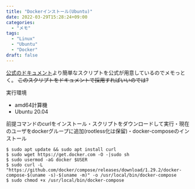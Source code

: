 ```yaml
---
title: "Dockerインストール(Ubuntu)"
date: 2022-03-29T15:28:24+09:00
categories:
  - "メモ"
tags:
  - "Linux"
  - "Ubuntu"
  - "Docker"
draft: false
---
```


[公式のドキュメント](https://docs.docker.com/engine/install/)より簡単なスクリプトを公式が用意しているのでメモっとく。
~~このスクリプトをドキュメントで採用すればいいのでは?~~

<!--more-->

実行環境

- amd64計算機
- Ubuntu 20.04

前提コマンドのcurlをインストール・スクリプトをダウンロードして実行・現在のユーザをdockerグループに追加(rootless化は保留)・docker-composeのインストール

~~~
$ sudo apt update && sudo apt install curl
$ sudo wget https://get.docker.com -O -|sudo sh
$ sudo usermod -aG docker $USER
$ sudo curl -L "https://github.com/docker/compose/releases/download/1.29.2/docker-compose-$(uname -s)-$(uname -m)" -o /usr/local/bin/docker-compose
$ sudo chmod +x /usr/local/bin/docker-compose
~~~
